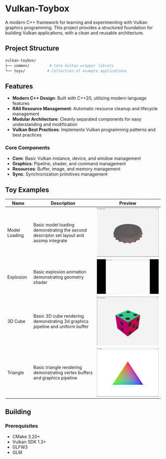 ﻿# Vulkan-Toybox

A modern C++ framework for learning and experimenting with Vulkan graphics programming. This project provides a structured foundation for building Vulkan applications, with a clean and reusable architecture.

## Project Structure

``` bash
vulkan-toybox/
├── common/         # Core Vulkan wrapper library
└── toys/          # Collection of example applications
```

## Features

- **Modern C++ Design**: Built with C++20, utilizing modern language features
- **RAII Resource Management**: Automatic resource cleanup and lifecycle management
- **Modular Architecture**: Cleanly separated components for easy understanding and modification
- **Vulkan Best Practices**: Implements Vulkan programming patterns and best practices

### Core Components

- **Core**: Basic Vulkan instance, device, and window management
- **Graphics**: Pipeline, shader, and command management
- **Resources**: Buffer, image, and memory management
- **Sync**: Synchronization primitives management

## Toy Examples

| Name | Description | Preview |
|------|-------------|----------|
| Model Loading | Basic model loading demonstrating the second descriptor set layout and assimp integrate | ![Model Demo](.github/images/toys/model-demo.png) |
| Explosion | Basic explosion animation demonstrating geometry shader | ![Cube Demo](.github/images/toys/explosion-demo.gif) |
| 3D Cube | Basic 3D cube rendering demonstrating 3d graphics pipeline and uniform buffer | ![Cube Demo](.github/images/toys/cube-demo.png) |
| Triangle | Basic triangle rendering demonstrating vertex buffers and graphics pipeline | ![Triangle Demo](.github/images/toys/triangle-demo.png) |

## Building

### Prerequisites

- CMake 3.20+
- Vulkan SDK 1.3+
- GLFW3
- GLM
